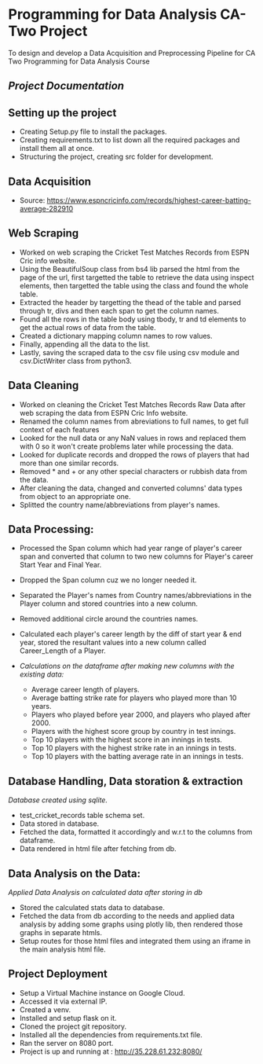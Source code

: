 # Programming for Data Analysis CA-Two Project

 To design and develop a Data Acquisition and Preprocessing Pipeline for CA Two Programming for Data Analysis Course

## *Project Documentation*

## Setting up the project

- Creating Setup.py file to install the packages.
- Creating requirements.txt to list down all the required packages and install them all at once.
- Structuring the project, creating src folder for development.

## Data Acquisition 

- Source: https://www.espncricinfo.com/records/highest-career-batting-average-282910

## Web Scraping

- Worked on web scraping the Cricket Test Matches Records from ESPN Cric info website.
- Using the BeautifulSoup class from bs4 lib parsed the html from the page of the url, first targetted the table to retrieve the data using inspect elements, then targetted the table using the class and found the whole table.
- Extracted the header by targetting the thead of the table and parsed through tr, divs and then each span to get the column names.
- Found all the rows in the table body using tbody, tr and td elements to get the actual rows of data from the table.
- Created a dictionary mapping column names to row values.
- Finally, appending all the data to the list.
- Lastly, saving the scraped data to the csv file using csv module and csv.DictWriter class from python3.

## Data Cleaning

- Worked on cleaning the Cricket Test Matches Records Raw Data after web scraping the data from ESPN Cric Info website.
- Renamed the column names from abreviations to full names, to get full context of each features
- Looked for the null data or any NaN values in rows and replaced them with 0 so it won't create problems later while processing the data.
- Looked for duplicate records and dropped the rows of players that had more than one similar records.
- Removed * and + or any other special characters or rubbish data from the data.
- After cleaning the data, changed and converted columns' data types from object to an appropriate one.
- Splitted the country name/abbreviations from player's names.

## Data Processing:

- Processed the Span column which had year range of player's career span and converted that column to two new columns for Player's career Start Year and Final Year.
- Dropped the Span column cuz we no longer needed it.
- Separated the Player's names from Country names/abbreviations in the Player column and stored countries into a new column.
- Removed additional circle around the countries names.
- Calculated each player's career length by the diff of start year & end year, stored the resultant values into a new column called Career_Length of a Player.

- *Calculations on the dataframe after making new columns with the existing data:*
    - Average career length of players.
    - Average batting strike rate for players who played more than 10 years.
    - Players who played before year 2000, and players who played after 2000.
    - Players with the highest score group by country in test innings.
    - Top 10 players with the highest score in an innings in tests.
    - Top 10 players with the highest strike rate in an innings in tests.
    - Top 10 players with the batting average rate in an innings in tests.


## Database Handling, Data storation & extraction

*Database created using sqlite.*

- test_cricket_records table schema set.
- Data stored in database.
- Fetched the data, formatted it accordingly and w.r.t to the columns from dataframe.
- Data rendered in html file after fetching from db.

## Data Analysis on the Data:

*Applied Data Analysis on calculated data after storing in db*

- Stored the calculated stats data to database.
- Fetched the data from db according to the needs and applied data analysis by adding some graphs using plotly lib, then rendered those graphs in separate htmls.
- Setup routes for those html files and integrated them using an iframe in the main analysis html file.

## Project Deployment

- Setup a Virtual Machine instance on Google Cloud.
- Accessed it via external IP.
- Created a venv.
- Installed and setup flask on it.
- Cloned the project git repository.
- Installed all the dependencies from requirements.txt file.
- Ran the server on 8080 port.
- Project is up and running at : http://35.228.61.232:8080/







 
